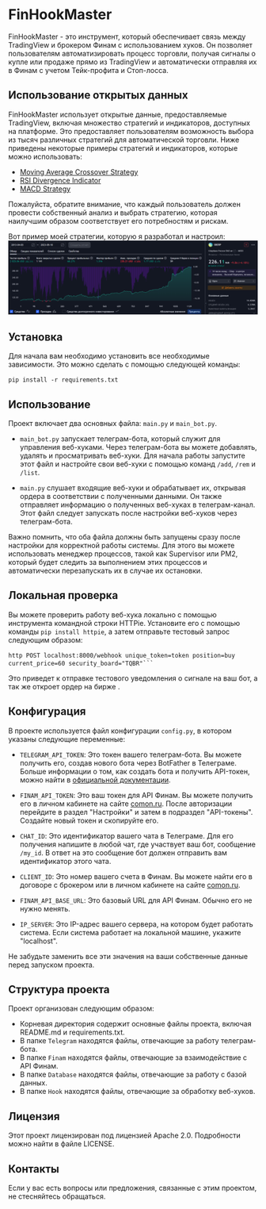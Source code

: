 # FinHookMaster

FinHookMaster - это инструмент, который обеспечивает  связь между TradingView и брокером Финам с использованием хуков. Он позволяет пользователям автоматизировать процесс торговли, получая сигналы о купле или продаже прямо из TradingView и автоматически отправляя их в Финам с учетом Тейк-профита и Стоп-лосса.

## Использование открытых данных

FinHookMaster использует открытые данные, предоставляемые TradingView, включая множество стратегий и индикаторов, доступных на платформе. Это предоставляет пользователям возможность выбора из тысяч различных стратегий для автоматической торговли. Ниже приведены некоторые примеры стратегий и индикаторов, которые можно использовать:

- [Moving Average Crossover Strategy](https://ru.tradingview.com/v/Ip667jzb/)
- [RSI Divergence Indicator](https://ru.tradingview.com/v/7mYAGmYK/)
- [MACD Strategy](https://ru.tradingview.com/v/DushajXt/)

Пожалуйста, обратите внимание, что каждый пользователь должен провести собственный анализ и выбрать стратегию, которая наилучшим образом соответствует его потребностям и рискам. 

Вот пример моей стратегии, которую я разработал и настроил:
![Пример изображения](example.png)

## Установка

Для начала вам необходимо установить все необходимые зависимости. Это можно сделать с помощью следующей команды:

```
pip install -r requirements.txt
```

## Использование

Проект включает два основных файла: `main.py` и `main_bot.py`.

- `main_bot.py` запускает телеграм-бота, который служит для управления веб-хуками. Через телеграм-бота вы можете добавлять, удалять и просматривать веб-хуки. Для начала работы запустите этот файл и настройте свои веб-хуки с помощью команд `/add`, `/rem` и `/list`.

- `main.py` слушает входящие веб-хуки и обрабатывает их, открывая ордера в соответствии с полученными данными. Он также отправляет информацию о полученных веб-хуках в телеграм-канал. Этот файл следует запускать после настройки веб-хуков через телеграм-бота.

Важно помнить, что оба файла должны быть запущены сразу после настройки для корректной работы системы. Для этого вы можете использовать менеджер процессов, такой как Supervisor или PM2, который будет следить за выполнением этих процессов и автоматически перезапускать их в случае их остановки.
## Локальная проверка

Вы можете проверить работу веб-хука локально с помощью инструмента командной строки HTTPie. Установите его с помощью команды `pip install httpie`, а затем отправьте тестовый запрос следующим образом:

```
http POST localhost:8000/webhook unique_token=token position=buy current_price=60 security_board="TQBR"```
```

Это приведет к отправке тестового уведомления о сигнале на ваш бот,  а так же откроет ордер на бирже .


## Конфигурация

В проекте используется файл конфигурации `config.py`, в котором указаны следующие переменные:

- `TELEGRAM_API_TOKEN`: Это токен вашего телеграм-бота. Вы можете получить его, создав нового бота через BotFather в Телеграме. Больше информации о том, как создать бота и получить API-токен, можно найти в [официальной документации](https://core.telegram.org/bots#6-botfather).

- `FINAM_API_TOKEN`: Это ваш токен для API Финам. Вы можете получить его в личном кабинете на сайте [сomon.ru](https://www.comon.ru/). После авторизации перейдите в раздел "Настройки" и затем в подраздел "API-токены". Создайте новый токен и скопируйте его.

- `CHAT_ID`: Это идентификатор вашего чата в Телеграме. Для его получения напишите в любой чат, где участвует ваш бот, сообщение `/my_id`. В ответ на это сообщение бот должен отправить вам идентификатор этого чата.

- `CLIENT_ID`: Это номер вашего счета в Финам. Вы можете найти его в договоре с брокером или в личном кабинете на сайте [сomon.ru](https://www.comon.ru/).

- `FINAM_API_BASE_URL`: Это базовый URL для API Финам. Обычно его не нужно менять.

- `IP_SERVER`: Это IP-адрес вашего сервера, на котором будет работать система. Если система работает на локальной машине, укажите "localhost".

Не забудьте заменить все эти значения на ваши собственные данные перед запуском проекта.
## Структура проекта

Проект организован следующим образом:

- Корневая директория содержит основные файлы проекта, включая README.md и requirements.txt.
- В папке `Telegram` находятся файлы, отвечающие за работу телеграм-бота.
- В папке `Finam` находятся файлы, отвечающие за взаимодействие с API Финам.
- В папке `Database` находятся файлы, отвечающие за работу с базой данных.
- В папке `Hook` находятся файлы, отвечающие за обработку веб-хуков.

## Лицензия

Этот проект лицензирован под лицензией Apache 2.0. Подробности можно найти в файле LICENSE.

## Контакты

Если у вас есть вопросы или предложения, связанные с этим проектом, не стесняйтесь обращаться.
